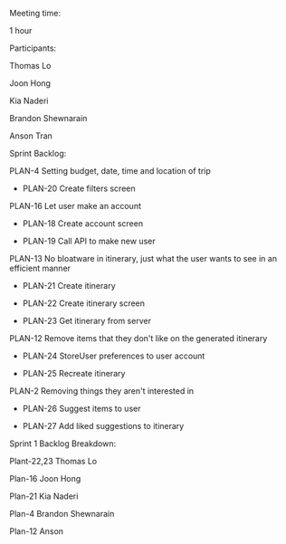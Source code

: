 Meeting time:

1 hour

Participants:

Thomas Lo

Joon Hong

Kia Naderi

Brandon Shewnarain

Anson Tran


Sprint Backlog:

PLAN-4 Setting budget, date, time and location of trip

- PLAN-20 Create filters screen

PLAN-16 Let user make an account

- PLAN-18 Create account screen

- PLAN-19 Call API to make new user

PLAN-13 No bloatware in itinerary, just what the user wants to see in an efficient manner

- PLAN-21 Create itinerary 

- PLAN-22 Create itinerary screen

- PLAN-23 Get itinerary from server

PLAN-12 Remove items that they don't like on the generated itinerary

- PLAN-24 StoreUser preferences to user account

- PLAN-25 Recreate itinerary 

PLAN-2 Removing things they aren't interested in

- PLAN-26 Suggest items to user

- PLAN-27 Add liked suggestions to itinerary

Sprint 1 Backlog Breakdown:

Plant-22,23 Thomas Lo

Plan-16 Joon Hong

Plan-21 Kia Naderi

Plan-4 Brandon Shewnarain

Plan-12 Anson


